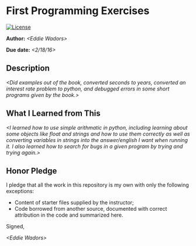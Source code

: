 # First Programming Exercises

 [![License](http://img.shields.io/badge/license-MIT-blue.svg)](http://en.wikipedia.org/wiki/MIT_License)

**Author:** _\<Eddie Wadors\>_

**Due date:** _\<2/18/16\>_

## Description

_\<Did examples out of the book, converted seconds to years, converted an interest rate problem to python, and debugged errors in some short programs given by the book.\>_

## What I Learned from This

_\<I learned how to use simple arithmatic in python, including learning about some objects like float and strings and how to use them correctly as well as converting variables in strings into the answer/english I want when running it. I also learned how to search for bugs in a given program by trying and trying again.\>_

## Honor Pledge

I pledge that all the work in this repository is my own with only the following exceptions:

* Content of starter files supplied by the instructor;
* Code borrowed from another source, documented with correct attribution in the code and summarized here.

Signed,

_\<Eddie Wadors\>_
